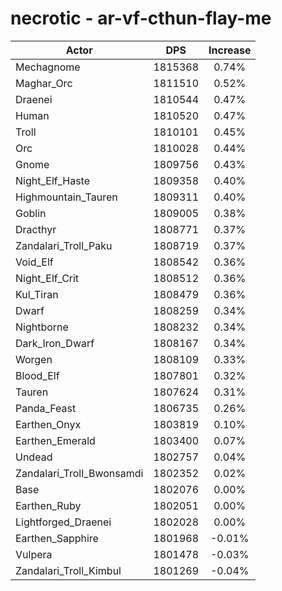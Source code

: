 # necrotic - ar-vf-cthun-flay-me
| Actor | DPS | Increase |
|---|:---:|:---:|
|Mechagnome|1815368|0.74%|
|Maghar_Orc|1811510|0.52%|
|Draenei|1810544|0.47%|
|Human|1810520|0.47%|
|Troll|1810101|0.45%|
|Orc|1810028|0.44%|
|Gnome|1809756|0.43%|
|Night_Elf_Haste|1809358|0.40%|
|Highmountain_Tauren|1809311|0.40%|
|Goblin|1809005|0.38%|
|Dracthyr|1808771|0.37%|
|Zandalari_Troll_Paku|1808719|0.37%|
|Void_Elf|1808542|0.36%|
|Night_Elf_Crit|1808512|0.36%|
|Kul_Tiran|1808479|0.36%|
|Dwarf|1808259|0.34%|
|Nightborne|1808232|0.34%|
|Dark_Iron_Dwarf|1808167|0.34%|
|Worgen|1808109|0.33%|
|Blood_Elf|1807801|0.32%|
|Tauren|1807624|0.31%|
|Panda_Feast|1806735|0.26%|
|Earthen_Onyx|1803819|0.10%|
|Earthen_Emerald|1803400|0.07%|
|Undead|1802757|0.04%|
|Zandalari_Troll_Bwonsamdi|1802352|0.02%|
|Base|1802076|0.00%|
|Earthen_Ruby|1802051|0.00%|
|Lightforged_Draenei|1802028|0.00%|
|Earthen_Sapphire|1801968|-0.01%|
|Vulpera|1801478|-0.03%|
|Zandalari_Troll_Kimbul|1801269|-0.04%|
